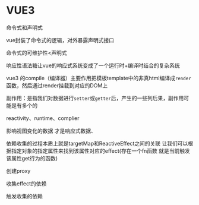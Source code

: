 # VUE3

命令式和声明式

vue封装了命令式的逻辑，对外暴露声明式接口

命令式的可维护性<声明式

响应性语法糖让vue的响应式系统变成了一个运行时+编译时结合的复杂系统

vue3 的compile（编译器）主要作用把模板template中的非真html编译成`render`函数，然后通过render挂载到对应的DOM上

副作用：是指我们对数据进行`setter`或`getter`后，产生的一些列后果，副作用可能是有多个的

reactivity、runtime、complier

影响视图变化的数据 才是响应式数据、

依赖收集的过程本质上就是targetMap和ReactiveEffect之间的关联 让我们可以根据指定对象的指定属性来找到该属性对应的effect(存在一个fn函数 就是当前触发该属性get行为的函数)

创建proxy

收集effect的依赖

触发收集的依赖
